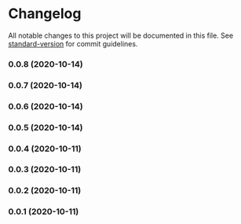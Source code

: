 # Changelog

All notable changes to this project will be documented in this file. See [standard-version](https://github.com/conventional-changelog/standard-version) for commit guidelines.

### 0.0.8 (2020-10-14)

### 0.0.7 (2020-10-14)

### 0.0.6 (2020-10-14)

### 0.0.5 (2020-10-14)

### 0.0.4 (2020-10-11)

### 0.0.3 (2020-10-11)

### 0.0.2 (2020-10-11)

### 0.0.1 (2020-10-11)
